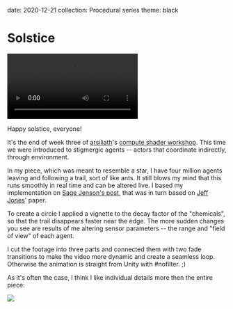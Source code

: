 date: 2020-12-21
collection: Procedural series
theme: black

Solstice
========

![](solstice.mp4)

Happy solstice, everyone!

It's the end of week three of [arsiliath][]'s [compute shader
workshop][workshop]. This time we were introduced to stigmergic agents
-- actors that coordinate indirectly, through environment.

  [workshop]: https://paprika.studio/workshops/compute/index.html
  [arsiliath]: https://twitter.com/arsiliath

In my piece, which was meant to resemble a star, I have four million
agents leaving and following a trail, sort of like ants. It still blows
my mind that this runs smoothly in real time and can be altered live. I
based my implementation on [Sage Jenson's post][Sage Jenson], that was
in turn based on [Jeff Jones][]' paper.

  [Sage Jenson]: https://sagejenson.com/physarum
  [Jeff Jones]: https://www.lstmed.ac.uk/about/people/dr-jeff-jones

To create a circle I applied a vignette to the decay factor of the
"chemicals", so that the trail disappears faster near the edge.
The more sudden changes you see are results of me altering sensor
parameters -- the range and "field of view" of each agent.

I cut the footage into three parts and connected them with two fade
transitions to make the video more dynamic and create a seamless
loop. Otherwise the animation is straight from Unity with #nofilter. ;)

As it's often the case, I think I like individual details more then the
entire piece:

![](9x16.jpg)
